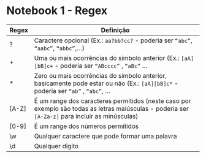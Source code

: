 # Notebook 1 - Regex

| **Regex** | **Definição** |
| --- | --- |
| ? | Caractere opcional (Ex.: `aa?bb?cc?` - poderia ser `“abc”`, `“aabc”`, `“abbc”`,…) |
| + | Uma ou mais ocorrências do símbolo anterior (Ex.: `[aA][bB]c+` - poderia ser `“ABcccc”` , `“aBc”` … |
| * | Zero ou mais ocorrências do símbolo anterior, basicamente pode estar ou não (Ex.: `[aA][bB]c*` - poderia ser `“ab”` , `“abc”`, … |
| [A-Z] | É um range dos caracteres permitidos (neste caso por exemplo são todas as letras maiúsculas - poderia ser `[A-Za-z]` para incluir as minúsculas)  |
| [0-9] | É um range dos números permitidos |
| \w | Qualquer caractere que pode formar uma palavra |
| \d | Qualquer digito |